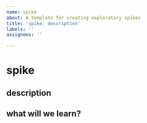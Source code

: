 ```yaml
---
name: spike
about: A template for creating exploratory spikes
title: 'spike: description'
labels: ''
assignees: ''

---
```


# spike

## description

## what will we learn?
